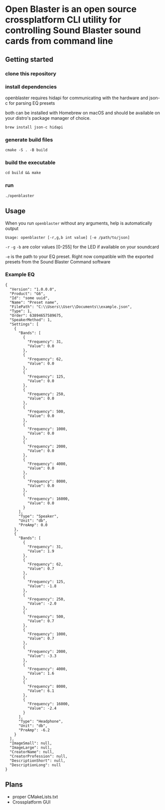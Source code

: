 # Open Blaster is an open source crossplatform CLI utility for controlling Sound Blaster sound cards from command line

## Getting started

### clone this repository
### install dependencies

openblaster requires hidapi for communicating with the hardware and json-c for parsing EQ presets

both can be installed with Homebrew on macOS and should be available on your distro's package manager of choice.

`brew install json-c hidapi`

### generate build files

`cmake -S . -B build`

### build the executable

`cd build && make`

### run

`./openblaster`

## Usage

When you run `openblaster` without any arguments, help is automatically output

`Usage: openblaster [-r,g,b int value] [-e /path/to/json]`

`-r` `-g` `-b` are color values [0-255] for the LED if available on your soundcard

`-e` is the path to your EQ preset. Right now compatible with the exported presets from the Sound Blaster Command software

### Example EQ

```
{
  "Version": "1.0.0.0",
  "Product": "G6",
  "Id": "some uuid",
  "Name": "Preset name",
  "FilePath": "C:\\Users\\User\\Documents\\example.json",
  "Type": 1,
  "Order": 63894657589675,
  "SpeakerMethod": 1,
  "Settings": [
    {
      "Bands": [
        {
          "Frequency": 31,
          "Value": 0.0
        },
        {
          "Frequency": 62,
          "Value": 0.0
        },
        {
          "Frequency": 125,
          "Value": 0.0
        },
        {
          "Frequency": 250,
          "Value": 0.0
        },
        {
          "Frequency": 500,
          "Value": 0.0
        },
        {
          "Frequency": 1000,
          "Value": 0.0
        },
        {
          "Frequency": 2000,
          "Value": 0.0
        },
        {
          "Frequency": 4000,
          "Value": 0.0
        },
        {
          "Frequency": 8000,
          "Value": 0.0
        },
        {
          "Frequency": 16000,
          "Value": 0.0
        }
      ],
      "Type": "Speaker",
      "Unit": "db",
      "PreAmp": 0.0
    },
    {
      "Bands": [
        {
          "Frequency": 31,
          "Value": 1.9
        },
        {
          "Frequency": 62,
          "Value": 0.7
        },
        {
          "Frequency": 125,
          "Value": -1.8
        },
        {
          "Frequency": 250,
          "Value": -2.0
        },
        {
          "Frequency": 500,
          "Value": 0.7
        },
        {
          "Frequency": 1000,
          "Value": 0.7
        },
        {
          "Frequency": 2000,
          "Value": -3.3
        },
        {
          "Frequency": 4000,
          "Value": 1.6
        },
        {
          "Frequency": 8000,
          "Value": 6.1
        },
        {
          "Frequency": 16000,
          "Value": -2.4
        }
      ],
      "Type": "Headphone",
      "Unit": "db",
      "PreAmp": -6.2
    }
  ],
  "ImageSmall": null,
  "ImageLarge": null,
  "CreatorName": null,
  "CreatorProfession": null,
  "DescriptionShort": null,
  "DescriptionLong": null
}
```

## Plans

- proper CMakeLists.txt
- Crossplatform GUI
